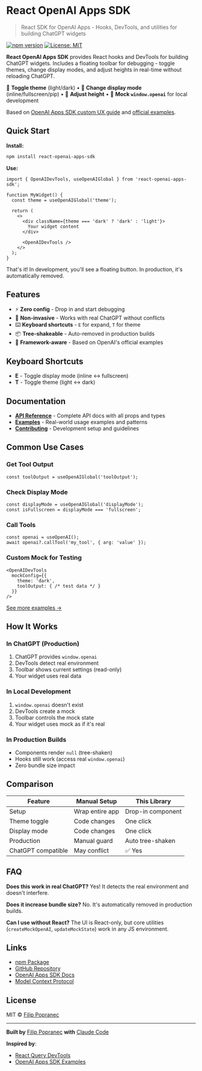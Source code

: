 # React OpenAI Apps SDK

> React SDK for OpenAI Apps - Hooks, DevTools, and utilities for building ChatGPT widgets

[![npm version](https://img.shields.io/npm/v/react-openai-apps-sdk)](https://www.npmjs.com/package/react-openai-apps-sdk)
[![License: MIT](https://img.shields.io/badge/License-MIT-blue.svg)](https://opensource.org/licenses/MIT)

**React OpenAI Apps SDK** provides React hooks and DevTools for building ChatGPT widgets. Includes a floating toolbar for debugging - toggle themes, change display modes, and adjust heights in real-time without reloading ChatGPT.

🎨 **Toggle theme** (light/dark) • 📐 **Change display mode** (inline/fullscreen/pip) • 📏 **Adjust height** • 🧪 **Mock `window.openai`** for local development

Based on [OpenAI Apps SDK custom UX guide](https://developers.openai.com/apps-sdk/build/custom-ux) and [official examples](https://github.com/openai/openai-apps-sdk-examples).

## Quick Start

**Install:**

```bash
npm install react-openai-apps-sdk
```

**Use:**

```tsx
import { OpenAIDevTools, useOpenAIGlobal } from 'react-openai-apps-sdk';

function MyWidget() {
  const theme = useOpenAIGlobal('theme');

  return (
    <>
      <div className={theme === 'dark' ? 'dark' : 'light'}>
        Your widget content
      </div>

      <OpenAIDevTools />
    </>
  );
}
```

That's it! In development, you'll see a floating button. In production, it's automatically removed.

## Features

- ⚡ **Zero config** - Drop in and start debugging
- 🎯 **Non-invasive** - Works with real ChatGPT without conflicts
- ⌨️ **Keyboard shortcuts** - `E` for expand, `T` for theme
- 📦 **Tree-shakeable** - Auto-removed in production builds
- 🔌 **Framework-aware** - Based on OpenAI's official examples

## Keyboard Shortcuts

- **E** - Toggle display mode (inline ↔ fullscreen)
- **T** - Toggle theme (light ↔ dark)

## Documentation

- **[API Reference](./API.md)** - Complete API docs with all props and types
- **[Examples](./EXAMPLES.md)** - Real-world usage examples and patterns
- **[Contributing](./CONTRIBUTING.md)** - Development setup and guidelines

## Common Use Cases

### Get Tool Output

```tsx
const toolOutput = useOpenAIGlobal('toolOutput');
```

### Check Display Mode

```tsx
const displayMode = useOpenAIGlobal('displayMode');
const isFullscreen = displayMode === 'fullscreen';
```

### Call Tools

```tsx
const openai = useOpenAI();
await openai?.callTool('my_tool', { arg: 'value' });
```

### Custom Mock for Testing

```tsx
<OpenAIDevTools
  mockConfig={{
    theme: 'dark',
    toolOutput: { /* test data */ }
  }}
/>
```

[See more examples →](./EXAMPLES.md)

## How It Works

### In ChatGPT (Production)

1. ChatGPT provides `window.openai`
2. DevTools detect real environment
3. Toolbar shows current settings (read-only)
4. Your widget uses real data

### In Local Development

1. `window.openai` doesn't exist
2. DevTools create a mock
3. Toolbar controls the mock state
4. Your widget uses mock as if it's real

### In Production Builds

- Components render `null` (tree-shaken)
- Hooks still work (access real `window.openai`)
- Zero bundle size impact

## Comparison

| Feature | Manual Setup | This Library |
|---------|--------------|--------------|
| Setup | Wrap entire app | Drop-in component |
| Theme toggle | Code changes | One click |
| Display mode | Code changes | One click |
| Production | Manual guard | Auto tree-shaken |
| ChatGPT compatible | May conflict | ✅ Yes |

## FAQ

**Does this work in real ChatGPT?**
Yes! It detects the real environment and doesn't interfere.

**Does it increase bundle size?**
No. It's automatically removed in production builds.

**Can I use without React?**
The UI is React-only, but core utilities (`createMockOpenAI`, `updateMockState`) work in any JS environment.

## Links

- [npm Package](https://www.npmjs.com/package/react-openai-apps-sdk)
- [GitHub Repository](https://github.com/filippofilip95/react-openai-apps-sdk)
- [OpenAI Apps SDK Docs](https://developers.openai.com/apps-sdk)
- [Model Context Protocol](https://modelcontextprotocol.io)

## License

MIT © [Filip Popranec](https://github.com/filippofilip95)

---

**Built by** [Filip Popranec](https://github.com/filippofilip95) **with** [Claude Code](https://claude.ai/code)

**Inspired by**:
- [React Query DevTools](https://tanstack.com/query/latest/docs/framework/react/devtools)
- [OpenAI Apps SDK Examples](https://developers.openai.com/apps-sdk/build/custom-ux)
